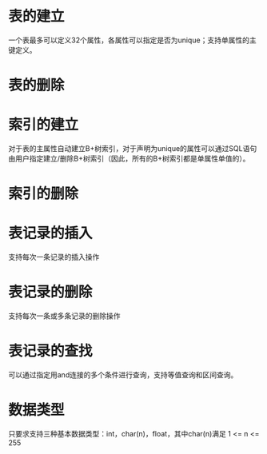 # 表的建立
一个表最多可以定义32个属性，各属性可以指定是否为unique；支持单属性的主键定义。
# 表的删除
# 索引的建立
对于表的主属性自动建立B+树索引，对于声明为unique的属性可以通过SQL语句由用户指定建立/删除B+树索引（因此，所有的B+树索引都是单属性单值的）。
# 索引的删除
# 表记录的插入
支持每次一条记录的插入操作
# 表记录的删除
支持每次一条或多条记录的删除操作
# 表记录的查找
可以通过指定用and连接的多个条件进行查询，支持等值查询和区间查询。
# 数据类型
只要求支持三种基本数据类型：int，char(n)，float，其中char(n)满足 1 <= n <= 255
